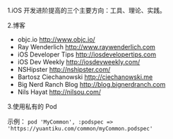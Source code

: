 
1.iOS 开发进阶提高的三个主要方向：工具、理论、实践。

2.博客

- objc.io http://www.objc.io/
- Ray Wenderlich http://www.raywenderlich.com
- iOS Developer Tips http://iosdevelopertips.com
- iOS Dev Weekly http://iosdevweekly.com/
- NSHipster http://nshipster.com/
- Bartosz Ciechanowski http://ciechanowski.me
- Big Nerd Ranch Blog http://blog.bignerdranch.com
- Nils Hayat http://nilsou.com/

3.使用私有的 Pod

示例：
`pod 'MyCommon', :podspec => 'https://yuantiku.com/common/myCommon.podspec'`

